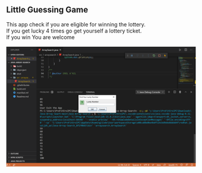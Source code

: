 <!DOCTYPE html>
<html>
<head>
</head>
<body>

<h2>Little Guessing Game</h2>

<div>
This app check if you are eligible for winning the lottery.<br>
If you get lucky 4 times go get yourself a lottery ticket.<br>
If you win You are welcome<br>
<br>
</div>
<img src="shot/1.png" alt="Screenshot">
</body>
</html>